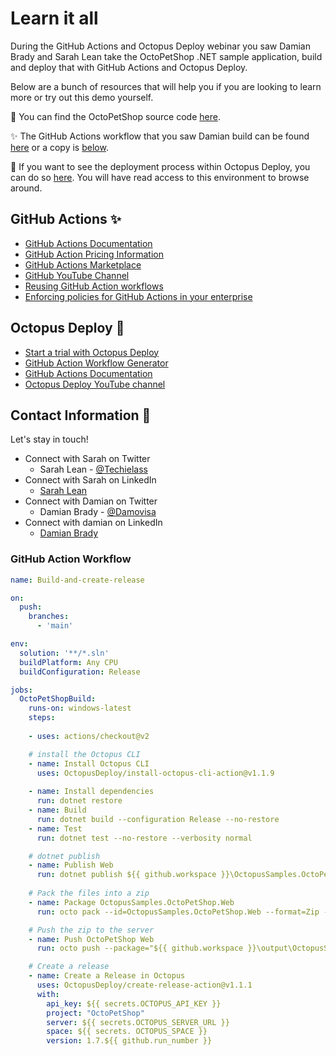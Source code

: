 # Learn it all 
During the GitHub Actions and Octopus Deploy webinar you saw Damian Brady and Sarah Lean take the OctoPetShop .NET sample application, build and deploy that with GitHub Actions and Octopus Deploy. 

Below are a bunch of resources that will help you if you are looking to learn more or try out this demo yourself. 

🐶 You can find the OctoPetShop source code [here](https://www.github.com/octopussamples/octopetshop). 

✨ The GitHub Actions workflow that you saw Damian build can be found [here](https://raw.githubusercontent.com/DamovisaInc/SarahOctoPet/main/.github/workflows/main.yml) or a copy is [below](#github-action-workflow).

🐙 If you want to see the deployment process within Octopus Deploy, you can do so [here](https://webinar.octopus.app/app#/Spaces-282).  You will have read access to this environment to browse around. 

## GitHub Actions ✨
- [GitHub Actions Documentation](https://docs.github.com/en/actions)
- [GitHub Action Pricing Information](https://github.com/features/actions#pricing-details)
- [GitHub Actions Marketplace](https://github.com/marketplace?type=actions)
- [GitHub YouTube Channel](https://www.youtube.com/channel/UC7c3Kb6jYCRj4JOHHZTxKsQ)
- [Reusing GitHub Action workflows](https://docs.github.com/actions/using-workflows/reusing-workflows)
- [Enforcing policies for GitHub Actions in your enterprise](https://docs.github.com/en/enterprise-server@3.3/admin/policies/enforcing-policies-for-your-enterprise/enforcing-policies-for-github-actions-in-your-enterprise#allowing-select-actions-to-run)


## Octopus Deploy 🐙
- [Start a trial with Octopus Deploy](https://octopus.com/start)
- [GitHub Action Workflow Generator](https://production.githubactionworkflows.com/index.html)
- [GitHub Actions Documentation](https://octopus.com/docs/packaging-applications/build-servers/github-actions)
- [Octopus Deploy YouTube channel](https://www.youtube.com/octopusdeploy)

## Contact Information 👋

Let's stay in touch! 

- Connect with Sarah on Twitter
    - Sarah Lean - [@Techielass](https://twitter.com/techielass)
- Connect with Sarah on LinkedIn
    - [Sarah Lean](https://in.linkedin.com/in/sazlean)
- Connect with Damian on Twitter
    - Damian Brady - [@Damovisa](https://twitter.com/damovisa)
- Connect with damian on LinkedIn
    - [Damian Brady](https://www.linkedin.com/in/damianbrady/)


### GitHub Action Workflow
```yaml
name: Build-and-create-release

on:
  push:
    branches:    
      - 'main'

env:
  solution: '**/*.sln'
  buildPlatform: Any CPU
  buildConfiguration: Release

jobs:
  OctoPetShopBuild:
    runs-on: windows-latest
    steps:
    
    - uses: actions/checkout@v2

    # install the Octopus CLI
    - name: Install Octopus CLI
      uses: OctopusDeploy/install-octopus-cli-action@v1.1.9
    
    - name: Install dependencies
      run: dotnet restore
    - name: Build
      run: dotnet build --configuration Release --no-restore
    - name: Test
      run: dotnet test --no-restore --verbosity normal

    # dotnet publish
    - name: Publish Web
      run: dotnet publish ${{ github.workspace }}\OctopusSamples.OctoPetShop.Web/OctopusSamples.OctoPetShop.Web.csproj --configuration ${{ env.BuildConfiguration }} --output ${{ github.workspace }}\output\OctoPetShop.Web\
      
    # Pack the files into a zip
    - name: Package OctopusSamples.OctoPetShop.Web
      run: octo pack --id=OctopusSamples.OctoPetShop.Web --format=Zip --version=1.7.${{ github.run_number }} --basePath=${{ github.workspace }}\output\OctoPetShop.Web\ --outFolder=${{ github.workspace }}\output

    # Push the zip to the server
    - name: Push OctoPetShop Web
      run: octo push --package="${{ github.workspace }}\output\OctopusSamples.OctoPetShop.Web.1.7.${{ github.run_number }}.zip" --server="${{ secrets.OCTOPUS_SERVER_URL }}" --apiKey="${{ secrets.OCTOPUS_API_KEY }}" --space="${{ secrets.OCTOPUS_SPACE }}"

    # Create a release
    - name: Create a Release in Octopus
      uses: OctopusDeploy/create-release-action@v1.1.1
      with:
        api_key: ${{ secrets.OCTOPUS_API_KEY }}
        project: "OctoPetShop"
        server: ${{ secrets.OCTOPUS_SERVER_URL }}
        space: ${{ secrets. OCTOPUS_SPACE }}
        version: 1.7.${{ github.run_number }}
        
```

